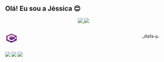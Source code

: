 ## Olá! Eu sou a Jéssica 😊
<div align="center">
  <a href="https://github.com/Jessica-Minervino">
  <img height="150em" src="https://github-readme-stats.vercel.app/api?username=Jessica-Minervino&show_icons=true&theme=gruvbox&include_all_commits=true&count_private=true"/>
  <img height="150em" src="https://github-readme-stats.vercel.app/api/top-langs/?username=Jessica-Minervino&layout=compact&langs_count=7&theme=gruvbox"/>
</div>
  <div style="display: inline_block"><br>

  <img align="center" alt="Rafa-Csharp" height="30" width="40" 
   src="https://raw.githubusercontent.com/devicons/devicon/master/icons/csharp/csharp-original.svg">
 <img align="right" alt="Rafa-pic" height="150" style="border-radius:50px;" src="https://user-images.githubusercontent.com/101593387/161313508-55bf5a61-0b62-4263-b8e2-9e14e3c17205.gif">
</div>
  
  ##
  
  <div> 
  <a href = "mailto:jessica.minervino@gmail.com"><img src="https://img.shields.io/badge/-Gmail-%23333?style=for-the-badge&logo=gmail&logoColor=white" target="_blank"></a>
  <a href="https://www.linkedin.com/in/j%C3%A9ssica-minervino" target="_blank"><img src="https://img.shields.io/badge/-LinkedIn-%230077B5?style=for-the-badge&logo=linkedin&logoColor=white" target="_blank"></a> 
 <a href="https://api.whatsapp.com/send?phone=5548996751640" target="_blank"><img src="https://img.shields.io/badge/WhatsApp-25D366?style=for-the-badge&logo=whatsapp&logoColor=white" target="_blank"></a> 
 

  
 
